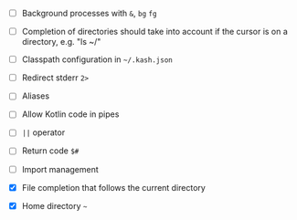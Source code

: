 - [ ] Background processes with `&`, `bg` `fg`
- [ ] Completion of directories should take into account if the cursor is on a directory, e.g. "ls ~/<tab>"
- [ ] Classpath configuration in `~/.kash.json`
- [ ] Redirect stderr `2>`
- [ ] Aliases
- [ ] Allow Kotlin code in pipes
- [ ] `||` operator
- [ ] Return code `$#`
- [ ] Import management
 
 
- [X] File completion that follows the current directory
- [X] Home directory `~`
